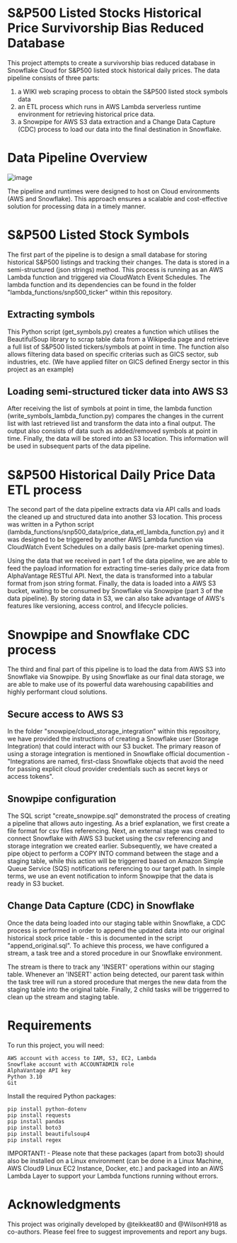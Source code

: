 # S&P500 Listed Stocks Historical Price Survivorship Bias Reduced Database
This project attempts to create a survivorship bias reduced database in Snowflake Cloud for S&P500 listed stock historical daily prices. The data pipeline consists of three parts:

1. a WIKI web scraping process to obtain the S&P500 listed stock symbols data
2. an ETL process which runs in AWS Lambda serverless runtime environment for retrieving historical price data.
3. a Snowpipe for AWS S3 data extraction and a Change Data Capture (CDC) process to load our data into the final destination in Snowflake.

# Data Pipeline Overview
![image](https://user-images.githubusercontent.com/117455557/235351811-d7142884-5295-48de-8960-09c35f3775d7.png)

The pipeline and runtimes were designed to host on Cloud environments (AWS and Snowflake). This approach ensures a scalable and cost-effective solution for processing data in a timely manner.  

# S&P500 Listed Stock Symbols
The first part of the pipeline is to design a small database for storing historical S&P500 listings and tracking their changes. The data is stored in a semi-structured (json strings) method. This process is running as an AWS Lambda function and triggered via CloudWatch Event Schedules. The lambda function and its dependencies can be found in the folder "lambda_functions/snp500_ticker" within this repository.

## Extracting symbols
This Python script (get_symbols.py) creates a function which utilises the BeautifulSoup library to scrap table data from a Wikipedia page and retrieve a full list of S&P500 listed tickers/symbols at point in time. The function also allows filtering data based on specific criterias such as GICS sector, sub industries, etc. (We have applied filter on GICS defined Energy sector in this project as an example)

## Loading semi-structured ticker data into AWS S3
After receiving the list of symbols at point in time, the lambda function (write_symbols_lambda_function.py) compares the changes in the current list with last retrieved list and transform the data into a final output. The output also consists of data such as added/removed symbols at point in time. Finally, the data will be stored into an S3 location. This information will be used in subsequent parts of the data pipeline.

# S&P500 Historical Daily Price Data ETL process
The second part of the data pipeline extracts data via API calls and loads the cleaned up and structured data into another S3 location. This process was written in a Python script (lambda_functions/snp500_data/price_data_etl_lambda_function.py) and it was designed to be triggered by another AWS Lambda function via CloudWatch Event Schedules on a daily basis (pre-market opening times).

Using the data that we received in part 1 of the data pipeline, we are able to feed the payload information for extracting time-series daily price data from AlphaVantage RESTful API. Next, the data is transformed into a tabular format from json string format. Finally, the data is loaded into a AWS S3 bucket, waiting to be consumed by Snowflake via Snowpipe (part 3 of the data pipeline). By storing data in S3, we can also take advantage of AWS's features like versioning, access control, and lifecycle policies.

# Snowpipe and Snowflake CDC process
The third and final part of this pipeline is to load the data from AWS S3 into Snowflake via Snowpipe. By using Snowflake as our final data storage, we are able to make use of its powerful data warehousing capabilities and highly performant cloud solutions.

## Secure access to AWS S3
In the folder "snowpipe/cloud_storage_integration" within this repository, we have provided the instructions of creating a Snowflake user (Storage Integration) that could interact with our S3 bucket. The primary reason of using a storage integration is mentioned in Snowflake official documention - "Integrations are named, first-class Snowflake objects that avoid the need for passing explicit cloud provider credentials such as secret keys or access tokens".

## Snowpipe configuration
The SQL script "create_snowpipe.sql" demonstrated the process of creating a pipeline that allows auto ingesting. As a brief explanation, we first create a file format for csv files referencing. Next, an external stage was created to connect Snowflake with AWS S3 bucket using the csv referencing and storage integration we created earlier. Subsequently, we have created a pipe object to perform a COPY INTO command between the stage and a staging table, while this action will be triggerred based on Amazon Simple Queue Service (SQS) notifications referencing to our target path. In simple terms, we use an event notification to inform Snowpipe that the data is ready in S3 bucket.

## Change Data Capture (CDC) in Snowflake
Once the data being loaded into our staging table within Snowflake, a CDC process is performed in order to append the updated data into our original historical stock price table - this is documented in the script "append_original.sql". To achieve this process, we have configured a stream, a task tree and a stored procedure in our Snowflake environment. 

The stream is there to track any 'INSERT' operations within our staging table. Whenever an 'INSERT' action being detected, our parent task within the task tree will run a stored procedure that merges the new data from the staging table into the original table. Finally, 2 child tasks will be triggerred to clean up the stream and staging table.

# Requirements  
To run this project, you will need:

    AWS account with access to IAM, S3, EC2, Lambda
    Snowflake account with ACCOUNTADMIN role
    AlphaVantage API key
    Python 3.10
    Git

Install the required Python packages:

    pip install python-dotenv
    pip install requests
    pip install pandas
    pip install boto3
    pip install beautifulsoup4
    pip install regex

IMPORTANT! - Please note that these packages (apart from boto3) should also be installed on a Linux environment (can be done in a Linux Machine, AWS Cloud9 Linux EC2 Instance, Docker, etc.) and packaged into an AWS Lambda Layer to support your Lambda functions running without errors.
    
# Acknowledgments  
This project was originally developed by @teikkeat80 and @WilsonH918 as co-authors. Please feel free to suggest improvements and report any bugs.
